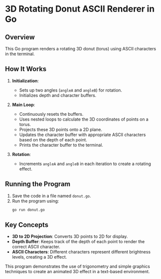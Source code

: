 # 3D Rotating Donut ASCII Renderer in Go

## Overview

This Go program renders a rotating 3D donut (torus) using ASCII characters in the terminal.

## How It Works

1. **Initialization**:
    - Sets up two angles (`angleA` and `angleB`) for rotation.
    - Initializes depth and character buffers.

2. **Main Loop**:
    - Continuously resets the buffers.
    - Uses nested loops to calculate the 3D coordinates of points on a torus.
    - Projects these 3D points onto a 2D plane.
    - Updates the character buffer with appropriate ASCII characters based on the depth of each point.
    - Prints the character buffer to the terminal.

3. **Rotation**:
    - Increments `angleA` and `angleB` in each iteration to create a rotating effect.

## Running the Program

1. Save the code in a file named `donut.go`.
2. Run the program using:
    ```sh
    go run donut.go
    ```

## Key Concepts

- **3D to 2D Projection**: Converts 3D points to 2D for display.
- **Depth Buffer**: Keeps track of the depth of each point to render the correct ASCII character.
- **ASCII Characters**: Different characters represent different brightness levels, creating a 3D effect.

This program demonstrates the use of trigonometry and simple graphics techniques to create an animated 3D effect in a text-based environment.
